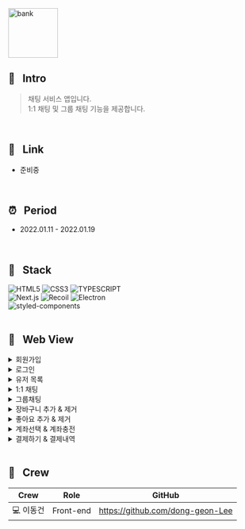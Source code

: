 <img width="100" height="100" alt="bank" src="https://user-images.githubusercontent.com/69576865/213332353-1ef2b707-b862-4d18-b4a4-7c9102afaaa1.png">

## :mag_right: &nbsp; Intro
> 채팅 서비스 앱입니다.  
1:1 채팅 및 그룹 채팅 기능을 제공합니다. 
<br/>

## :link: &nbsp; Link
- 준비중
<br/>  

## :alarm_clock: &nbsp; Period
 - 2022.01.11 - 2022.01.19
<br/>

## :seedling: &nbsp; Stack  
![HTML5](https://img.shields.io/badge/HTML5-E34F26?style=for-the-badge&logo=HTML5&logoColor=fff)
![CSS3](https://img.shields.io/badge/CSS3-1572B6?style=for-the-badge&logo=CSS3&logoColor=fff)
![TYPESCRIPT](https://img.shields.io/badge/TypeScript-212121?style=for-the-badge&logo=TypeScript&logoColor=0A9EDC)  
![Next.js](https://img.shields.io/badge/Next.js-000000?style=for-the-badge&logo=Next.js)
![Recoil](https://img.shields.io/badge/Recoil-00A4DC?style=for-the-badge&logo=Relay&logoColor=fff)
![Electron](https://img.shields.io/badge/Electron-47848F?style=for-the-badge&logo=Electron&logoColor=fff)       
![styled-components](https://img.shields.io/badge/styled--Components-DB7093?style=for-the-badge&logo=styled-components&logoColor=fff)
<br/>
<br/>

## :eyes: &nbsp; Web View
<details>
<summary>회원가입</summary>  
<div markdown="1">
</div>
<img width="600" alt=""
 src="https://user-images.githubusercontent.com/69576865/213337422-96798f50-d737-4167-a39e-a911321dbcec.gif">
</details>

<details>
<summary>로그인</summary>  
<div markdown="1">
</div>
<img width="600" alt=""
 src="https://user-images.githubusercontent.com/69576865/213338174-2e2f74ec-405b-4921-a9c1-ef983813ee88.gif">
</details>

<details>
<summary>유저 목록</summary>  
<div markdown="1">
</div>
<img width="600" alt=""
 src="https://user-images.githubusercontent.com/69576865/213339109-7b167428-8ac5-43d1-af82-5b5c47896c40.gif">
</details>

<details>
<summary>1:1 채팅</summary>  
<div markdown="1">
</div>
<img width="600" alt=""
 src="https://user-images.githubusercontent.com/69576865/213340362-9a0eecdd-9680-4a53-87ff-736275cb36aa.gif">
 <img width="600" alt=""
 src="https://user-images.githubusercontent.com/69576865/213340593-1ab77eef-0d30-49ea-87ff-57b126fee979.gif">
</details>

<details>
<summary>그룹채팅</summary>  
<div markdown="1">
</div>
<img width="600" alt=""
 src="https://user-images.githubusercontent.com/69576865/213341713-69bc2bc1-409f-4731-81c2-0c0889ca0dca.gif">
 <img width="600" alt=""
 src="https://user-images.githubusercontent.com/69576865/213342085-7e123469-8910-4587-8c02-5564b3c9027c.gif">
</details>

<details>
<summary>장바구니 추가 & 제거</summary>  
<div markdown="1">
</div>
<img width="600" alt=""
 src="https://user-images.githubusercontent.com/69576865/210477930-4806f877-7a8d-4255-8ec5-a69c6d56226b.gif">
</details>

<details>
<summary>좋아요 추가 & 제거</summary>  
<div markdown="1">
</div>
<img width="600" alt=""
 src="https://user-images.githubusercontent.com/69576865/210478290-702bf118-b811-4150-b3dd-7de26acd9be4.gif">
</details>

<details>
<summary>계좌선택 & 계좌충전</summary>  
<div markdown="1">
</div>
<img width="600" alt=""
 src="https://user-images.githubusercontent.com/69576865/210479541-2abc4fdf-0a56-4740-a286-f56cb903b6f7.gif">
</details> 

<details>
<summary>결제하기 & 결제내역</summary>  
<div markdown="1">
</div>
<img width="600" alt=""
 src="https://user-images.githubusercontent.com/69576865/210479874-093b094a-6929-4c53-b0e3-2c9222212162.gif">
</details> 
</br>

## :bust_in_silhouette: &nbsp; Crew
Crew | Role | GitHub
----- | ----- | -----
💻 이동건 | Front-end | https://github.com/dong-geon-Lee
<br/>
